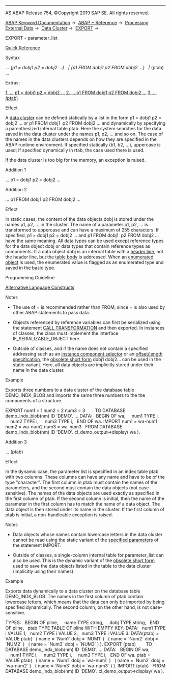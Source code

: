   

* * *

AS ABAP Release 754, ©Copyright 2019 SAP SE. All rights reserved.

[ABAP Keyword Documentation](https://help.sap.com/doc/abapdocu_754_index_htm/7.54/en-US/abenabap.htm) →  [ABAP − Reference](https://help.sap.com/doc/abapdocu_754_index_htm/7.54/en-US/abenabap_reference.htm) →  [Processing External Data](https://help.sap.com/doc/abapdocu_754_index_htm/7.54/en-US/abenabap_language_external_data.htm) →  [Data Cluster](https://help.sap.com/doc/abapdocu_754_index_htm/7.54/en-US/abendata_cluster.htm) →  [EXPORT](https://help.sap.com/doc/abapdocu_754_index_htm/7.54/en-US/abapexport_data_cluster.htm) → 

EXPORT - parameter\_list

[Quick Reference](https://help.sap.com/doc/abapdocu_754_index_htm/7.54/en-US/abapexport_shortref.htm)

Syntax

... *{*p1 = dobj1 p2 = dobj2 ...*}*
  *|* *{*p1 FROM dobj1 p2 FROM dobj2 ...*}*
  *|* (ptab) ...

Extras:

[1\. ... p1 = dobj1 p2 = dobj2 ...](#!ABAP_ADDITION_1@1@)
[2\. ... p1 FROM dobj1 p2 FROM dobj2 ...](#!ABAP_ADDITION_2@2@)
[3\. ... (ptab)](#!ABAP_ADDITION_3@3@)

Effect

A [data cluster](https://help.sap.com/doc/abapdocu_754_index_htm/7.54/en-US/abendata_cluster_glosry.htm "Glossary Entry") can be defined statically by a list in the form p1 = dobj1 p2 = dobj2 ... or p1 FROM dobj1  p2 FROM dobj2 ... and dynamically by specifying a parenthesized internal table ptab. Here the system searches for the data saved in the data cluster under the names p1, p2, ... and so on. The case of the names in the data clusters depends on how they are specified in the ABAP runtime environment. If specified statically (b1, b2, ...), uppercase is used; if specified dynamically in rtab, the case used there is used.

If the data cluster is too big for the memory, an exception is raised.

Addition 1

... p1 = dobj1 p2 = dobj2 ...

Addition 2

... p1 FROM dobj1 p2 FROM dobj2 ...

Effect

In static cases, the content of the data objects dobj is stored under the names p1, p2, ... in the cluster. The name of a parameter p1, p2, ... is transformed to uppercase and can have a maximum of 255 characters. If specified, p1 = dobj1 p2 = dobj2 ... and p1 FROM dobj1  p2 FROM dobj2 ... have the same meaning. All data types can be used except reference types for the data object dobj or data types that contain reference types as components. If a data object dobj is an internal table with a [header line](https://help.sap.com/doc/abapdocu_754_index_htm/7.54/en-US/abenheader_line_glosry.htm "Glossary Entry"), not the header line, but the [table body](https://help.sap.com/doc/abapdocu_754_index_htm/7.54/en-US/abentable_body_glosry.htm "Glossary Entry") is addressed. When an [enumerated object](https://help.sap.com/doc/abapdocu_754_index_htm/7.54/en-US/abenenumerated_object_glosry.htm "Glossary Entry") is used, the enumerated value is flagged as an enumerated type and saved in the basic type.

Programming Guideline

[Alternative Language Constructs](https://help.sap.com/doc/abapdocu_754_index_htm/7.54/en-US/abenalternative_langu_guidl.htm "Guideline")

Notes

-   The use of \= is recommended rather than FROM, since \= is also used by other ABAP statements to pass data.
    
-   Objects referenced by reference variables can first be serialized using the statement [CALL TRANSFORMATION](https://help.sap.com/doc/abapdocu_754_index_htm/7.54/en-US/abapcall_transformation.htm) and then exported. In instances of classes, the class must implement the interface IF\_SERIALIZABLE\_OBJECT here.
    
-   Outside of classes, and if the name does not contain a specified addressing such as an [instance component selector](https://help.sap.com/doc/abapdocu_754_index_htm/7.54/en-US/abeninstance_comp_selector_glosry.htm "Glossary Entry") or an [offset/length specification](https://help.sap.com/doc/abapdocu_754_index_htm/7.54/en-US/abenoffset_length_specific_glosry.htm "Glossary Entry"), the [obsolete short form](https://help.sap.com/doc/abapdocu_754_index_htm/7.54/en-US/abapexport_import_obsolete.htm) dobj1 dobj2... can be used in the static variant. Here, all data objects are implicitly stored under their name in the data cluster.
    

Example

Exports three numbers to a data cluster of the database table DEMO\_INDX\_BLOB and imports the same three numbers to the the components of a structure.

EXPORT num1 = 1 num2 = 2 num3 = 3
       TO DATABASE demo\_indx\_blob(nm) ID 'DEMO'.
...
DATA:
  BEGIN OF wa,
    num1 TYPE i,
    num2 TYPE i,
    num3 TYPE i,
  END OF wa.
IMPORT num1 = wa-num1 num2 = wa-num2 num3 = wa-num3
  FROM DATABASE demo\_indx\_blob(nm) ID 'DEMO'.
cl\_demo\_output=>display( wa ).

Addition 3

... (ptab)

Effect

In the dynamic case, the parameter list is specified in an index table ptab with two columns. These columns can have any name and have to be of the type "character". The first column in ptab must contain the names of the parameters, and the second must contain the data objects (not case-sensitive). The names of the data objects are used exactly as specified in the first column of ptab. If the second column is initial, then the name of the parameter in the first column has to match the name of a data object. The data object is then stored under its name in the cluster. If the first column of ptab is initial, a non-handleable exception is raised.

Notes

-   Data objects whose names contain lowercase letters in the data cluster cannot be read using the static variant of the [specified parameters](https://help.sap.com/doc/abapdocu_754_index_htm/7.54/en-US/abapimport_parameterlist.htm) of the statement IMPORT.
    
-   Outside of classes, a single-column internal table for parameter\_list can also be used. This is the dynamic variant of the [obsolete short form](https://help.sap.com/doc/abapdocu_754_index_htm/7.54/en-US/abapexport_import_obsolete.htm) used to save the data objects listed in the table to the data cluster (implicitly using their names).
    

Example

Exports data dynamically to a data cluster on the database table DEMO\_INDX\_BLOB. The names in the first column of ptab contain lowercase letters, which means that the data can only be imported by being specified dynamically. The second column, on the other hand, is not case-sensitive.

TYPES:
  BEGIN OF pline,
    name TYPE string,
    dobj TYPE string,
  END OF pline,
  ptab TYPE TABLE OF pline WITH EMPTY KEY.
DATA:
  num1 TYPE i VALUE 1,
  num2 TYPE i VALUE 2,
  num3 TYPE i VALUE 3.
DATA(ptab) = VALUE ptab(
  ( name = \`Num1\` dobj = \`NUM1\` )
  ( name = \`Num2\` dobj = \`NUM2\` )
  ( name = \`Num3\` dobj = \`NUM3\` ) ).
EXPORT (ptab)
       TO DATABASE demo\_indx\_blob(nm) ID 'DEMO'.
...
DATA:
  BEGIN OF wa,
    num1 TYPE i,
    num2 TYPE i,
    num3 TYPE i,
  END OF wa.
ptab = VALUE ptab(
  ( name = \`Num1\` dobj = \`wa-num1\` )
  ( name = \`Num2\` dobj = \`wa-num2\` )
  ( name = \`Num3\` dobj = \`wa-num3\` ) ).
IMPORT (ptab)
  FROM DATABASE demo\_indx\_blob(nm) ID 'DEMO'.
cl\_demo\_output=>display( wa ).